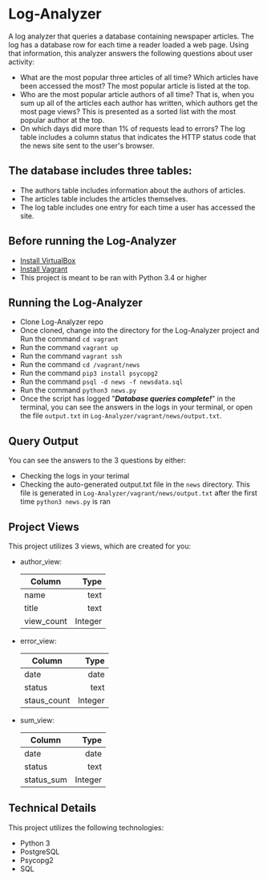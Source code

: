 # Log-Analyzer

A log analyzer that queries a database containing newspaper articles. The log has a database row for each time a reader loaded a web page. Using that information, this analyzer answers the following questions about user activity:

* What are the most popular three articles of all time? Which articles have been accessed the most? The most popular article is listed at the top.
* Who are the most popular article authors of all time? That is, when you sum up all of the articles each author has written, which authors get the most page views? This is presented as a sorted list with the most popular author at the top.
* On which days did more than 1% of requests lead to errors? The log table includes a column status that indicates the HTTP status code that the news site sent to the user's browser.


## The database includes three tables:

* The authors table includes information about the authors of articles.
* The articles table includes the articles themselves.
* The log table includes one entry for each time a user has accessed the site. 

## Before running the Log-Analyzer

* [Install VirtualBox](https://www.virtualbox.org/wiki/Download_Old_Builds_5_1)
* [Install Vagrant](https://www.vagrantup.com/downloads.html)
* This project is meant to be ran with Python 3.4 or higher

## Running the Log-Analyzer

* Clone Log-Analyzer repo
* Once cloned, change into the directory for the Log-Analyzer project and Run the command `cd vagrant`
* Run the command `vagrant up`
* Run the command `vagrant ssh`
* Run the command `cd /vagrant/news`
* Run the command `pip3 install psycopg2`
* Run the command `psql -d news -f newsdata.sql`
* Run the command `python3 news.py`
* Once the script has logged "***Database queries complete!***" in the terminal, you can see the answers in the logs in your terminal, or open the file `output.txt` in `Log-Analyzer/vagrant/news/output.txt`.

## Query Output
You can see the answers to the 3 questions by either:

* Checking the logs in your terimal
* Checking the auto-generated output.txt file in the `news` directory. This file is generated in `Log-Analyzer/vagrant/news/output.txt` after the first time `python3 news.py` is ran

## Project Views
This project utilizes 3 views, which are created for you:

* author_view: 

  | Column     | Type    |
  | ---------  | -------:|
  | name       | text    |
  | title      | text    |
  | view_count | Integer |

* error_view: 

  | Column      | Type    |
  | ---------   | -------:|
  | date        | date    |
  | status      | text    |
  | staus_count | Integer |

* sum_view: 

  | Column      | Type    |
  | ---------   | -------:|
  | date        | date    |
  | status      | text    |
  | status_sum  | Integer |

## Technical Details
This project utilizes the following technologies:

* Python 3
* PostgreSQL
* Psycopg2
* SQL